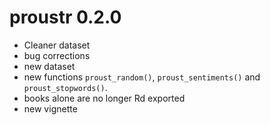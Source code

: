 # proustr 0.2.0

* Cleaner dataset 
* bug corrections 
* new dataset
* new functions `proust_random()`, `proust_sentiments()` and `proust_stopwords()`.
* books alone are no longer Rd exported
* new vignette


